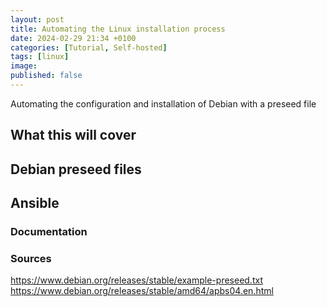 ```yaml
---
layout: post
title: Automating the Linux installation process
date: 2024-02-29 21:34 +0100
categories: [Tutorial, Self-hosted]
tags: [linux]
image: 
published: false
---
```


Automating the configuration and installation of Debian with a preseed file

## What this will cover

## Debian preseed files

## Ansible

### Documentation

### Sources
https://www.debian.org/releases/stable/example-preseed.txt
https://www.debian.org/releases/stable/amd64/apbs04.en.html